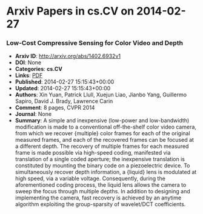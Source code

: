 # Arxiv Papers in cs.CV on 2014-02-27
### Low-Cost Compressive Sensing for Color Video and Depth
- **Arxiv ID**: http://arxiv.org/abs/1402.6932v1
- **DOI**: None
- **Categories**: **cs.CV**
- **Links**: [PDF](http://arxiv.org/pdf/1402.6932v1)
- **Published**: 2014-02-27 15:15:43+00:00
- **Updated**: 2014-02-27 15:15:43+00:00
- **Authors**: Xin Yuan, Patrick Llull, Xuejun Liao, Jianbo Yang, Guillermo Sapiro, David J. Brady, Lawrence Carin
- **Comment**: 8 pages, CVPR 2014
- **Journal**: None
- **Summary**: A simple and inexpensive (low-power and low-bandwidth) modification is made to a conventional off-the-shelf color video camera, from which we recover {multiple} color frames for each of the original measured frames, and each of the recovered frames can be focused at a different depth. The recovery of multiple frames for each measured frame is made possible via high-speed coding, manifested via translation of a single coded aperture; the inexpensive translation is constituted by mounting the binary code on a piezoelectric device. To simultaneously recover depth information, a {liquid} lens is modulated at high speed, via a variable voltage. Consequently, during the aforementioned coding process, the liquid lens allows the camera to sweep the focus through multiple depths. In addition to designing and implementing the camera, fast recovery is achieved by an anytime algorithm exploiting the group-sparsity of wavelet/DCT coefficients.



